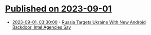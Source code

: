 # [Published on 2023-09-01](index.md)

* [2023-09-01, 03:30:00](https://it.slashdot.org/story/23/08/31/227207/russia-targets-ukraine-with-new-android-backdoor-intel-agencies-say?utm_source=rss1.0mainlinkanon&utm_medium=feed) - [Russia Targets Ukraine With New Android Backdoor, Intel Agencies Say](https://it.slashdot.org/story/23/08/31/227207/russia-targets-ukraine-with-new-android-backdoor-intel-agencies-say?utm_source=rss1.0mainlinkanon&utm_medium=feed)
